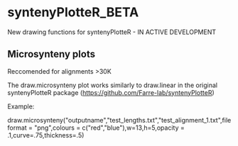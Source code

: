 # syntenyPlotteR_BETA
New drawing functions for syntenyPlotteR - IN ACTIVE DEVELOPMENT

## Microsynteny plots

Reccomended for alignments >30K 

The draw.microsynteny plot works similarly to draw.linear in the original syntenyPlotteR package (https://github.com/Farre-lab/syntenyPlotteR)

Example:

draw.microsynteny("outputname","test_lengths.txt","test_alignment_1.txt",fileformat = "png",colours = c("red","blue"),w=13,h=5,opacity = .1,curve=.75,thickness=.5)
